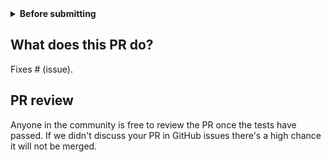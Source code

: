 <details>
  <summary><b>Before submitting</b></summary>

- [ ] Was this discussed/agreed via a Github issue? (no need for typos and docs improvements)
- [ ] Did you read the [contributor guideline](https://github.com/Lightning-AI/pytorch-lightning/blob/main/.github/CONTRIBUTING.md), Pull Request section?
- Did you make sure to update the docs?
- [ ] Did you all existing and newly added tests pass locally?

</details>

## What does this PR do?

Fixes # (issue).

## PR review

Anyone in the community is free to review the PR once the tests have passed.
If we didn't discuss your PR in GitHub issues there's a high chance it will not be merged.

<!--
Did you have fun?

Make sure you had fun coding 🙃
-->
